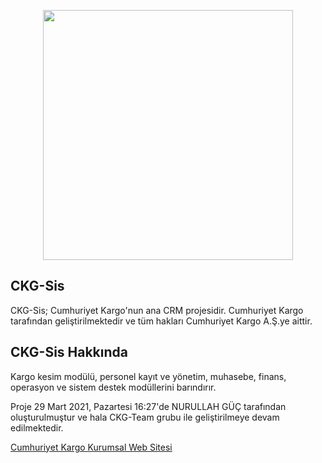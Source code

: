 <p align="center">
<a href="https://laravel.com" target="_blank">
<img src="https://cumhuriyetkargo.com.tr/assets/CKG_Sis_Gif.gif" width="400"></a></p>

## CKG-Sis

CKG-Sis; Cumhuriyet Kargo'nun ana CRM projesidir. Cumhuriyet Kargo tarafından geliştirilmektedir ve tüm hakları
Cumhuriyet Kargo A.Ş.ye aittir.



## CKG-Sis Hakkında

Kargo kesim modülü, personel kayıt ve yönetim, muhasebe, finans, operasyon ve sistem destek modüllerini barındırır.

Proje 29 Mart 2021, Pazartesi 16:27'de NURULLAH GÜÇ tarafından oluşturulmuştur ve hala CKG-Team grubu ile geliştirilmeye devam edilmektedir.


<a target="_blank" href="https://www.cumhuriyetkargo.com.tr">Cumhuriyet Kargo Kurumsal Web Sitesi</a>

